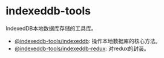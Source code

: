 # indexeddb-tools

IndexedDB本地数据库存储的工具库。

* [@indexeddb-tools/indexeddb](packages/indexeddb/README.md): 操作本地数据库的核心方法。
* [@indexeddb-tools/indexeddb-redux](packages/redux/README.md): 对redux的封装。